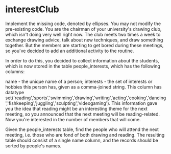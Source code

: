 <h1>interestClub
</h1>
<p>Implement the missing code, denoted by ellipses. You may not modify the pre-existing code.
You are the chairman of your university's drawing club, which isn't doing very well right now. The club meets two times a week to exchange drawing advice, talk about new techniques, and draw something together. But the members are starting to get bored during these meetings, so you've decided to add an additional activity to the routine.

In order to do this, you decided to collect information about the students, which is now stored in the table people_interests, which has the following columns:

name - the unique name of a person;
interests - the set of interests or hobbies this person has, given as a comma-joined string. This column has datatype set('reading','sports','swimming','drawing','writing','acting','cooking','dancing','fishkeeping','juggling','sculpting','videogaming').
This information gave you the idea that reading might be an interesting theme for the next meeting, so you announced that the next meeting will be reading-related. Now you're interested in the number of members that will come.

Given the people_interests table, find the people who will attend the next meeting, i.e. those who are fond of both drawing and reading. The resulting table should consist of a single name column, and the records should be sorted by people's names.
 </p>
